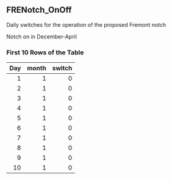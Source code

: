 ## FRENotch_OnOff
Daily switches for the operation of the proposed Fremont notch

Notch on in December-April

### First 10 Rows of the Table
|   Day |   month |   switch |
|------:|--------:|---------:|
|     1 |       1 |        0 |
|     2 |       1 |        0 |
|     3 |       1 |        0 |
|     4 |       1 |        0 |
|     5 |       1 |        0 |
|     6 |       1 |        0 |
|     7 |       1 |        0 |
|     8 |       1 |        0 |
|     9 |       1 |        0 |
|    10 |       1 |        0 |